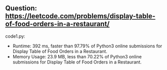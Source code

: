 ## Question: https://leetcode.com/problems/display-table-of-food-orders-in-a-restaurant/

code1.py:
* Runtime: 392 ms, faster than 97.79% of Python3 online submissions for Display Table of Food Orders in a Restaurant.
* Memory Usage: 23.9 MB, less than 70.22% of Python3 online submissions for Display Table of Food Orders in a Restaurant.